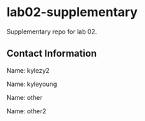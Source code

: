 # lab02-supplementary
Supplementary repo for lab 02.

## Contact Information

Name: kylezy2

Name: kyleyoung

Name: other

Name: other2
